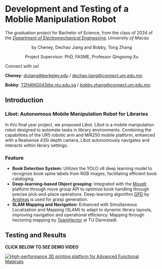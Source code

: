 # Development and Testing of a Moblie Manipulation Robot

The graduation project for Bachelor of Science, from the class of 2024 of the [_Department of Electromechanical Engineering_](https://www.fst.um.edu.mo/eme/), _University of Macau_

<p align="center">by Cheney, Dechao Jiang and Bobby, Tong Zhang</p>
<p align="center">Project Supervisor: PhD, FASME, Professor Qingsong Xu</p>

Connect with us!

**Cheney**: dcjiang@berkeley.edu / dechao.jiang@connect.um.edu.mo

**Bobby**: TZHANG043@e.ntu.edu.sg / bobby.zhang@connect.um.edu.mo

## Introduction
### Libot: Autonomous Mobile Manipulation Robot for Libraries
In this final year project, we proposed Libot. Libot is a mobile manipulation robot designed to automate tasks in library environments. Combining the capabilities of the UR5 robotic arm and MiR250 mobile platform, enhanced with a Realsense 435i depth camera, Libot autonomously navigates and interacts within library settings.

### Feature
- **Book Detection System:** Utilizes the YOLO v8 deep learning model to recognize book spine labels from RGB images, facilitating efficient book cataloging.
- **Deep-learning-based Object grasping:** Integrated with the [MoveIt](https://moveit.ros.org/) platform through move group API to optimize book handling through precise pick-and-place operations. Deep-learning algorithm [GPD](https://github.com/atenpas/gpd?tab=readme-ov-file) by [Andreas](https://www.khoury.northeastern.edu/home/atp/) is used for grasp generation.
- **SLAM Mapping and Navigation:** Enhanced with Simultaneous Localization and Mapping (SLAM) to adapt to dynamic library layouts, improving navigation and operational efficiency. Mapping through hectoring mapping by [TeamHector](https://www.teamhector.de/) at TU Darmstadt.

## Testing and Results

**CLICK BELOW TO SEE DEMO VIDEO**

[![High-performance 3D printing platform for Advanced Functional Materials](https://img.youtube.com/vi/TtIdhxY4zEc/0.jpg)](https://www.youtube.com/watch?v=TtIdhxY4zEc)







